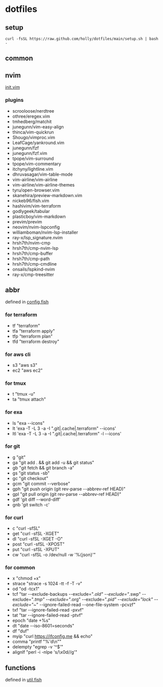 # dotfiles

## setup

```
curl -fsSL https://raw.github.com/holly/dotfiles/main/setup.sh | bash - 
```

## common

## nvim

[init.vim](https://raw.githubusercontent.com/holly/dotfiles/main/.config/nvim/init.vim)

### plugins

* scrooloose/nerdtree
* othree/eregex.vim
* tmhedberg/matchit
* junegunn/vim-easy-align
* thinca/vim-quickrun
* Shougo/vimproc.vim
* LeafCage/yankround.vim
* junegunn/fzf
* junegunn/fzf.vim
* tpope/vim-surround
* tpope/vim-commentary
* itchyny/lightline.vim
* dhruvasagar/vim-table-mode
* vim-airline/vim-airline
* vim-airline/vim-airline-themes
* tyru/open-browser.vim
* skanehira/preview-markdown.vim
* nickeb96/fish.vim
* hashivim/vim-terraform
* godlygeek/tabular
* plasticboy/vim-markdown
* previm/previm
* neovim/nvim-lspconfig
* williamboman/nvim-lsp-installer
* ray-x/lsp_signature.nvim
* hrsh7th/nvim-cmp
* hrsh7th/cmp-nvim-lsp
* hrsh7th/cmp-buffer
* hrsh7th/cmp-path
* hrsh7th/cmp-cmdline
* onsails/lspkind-nvim
* ray-x/cmp-treesitter

## abbr

defined in [config.fish](https://raw.githubusercontent.com/holly/dotfiles/main/.config/fish/config.fish)

### for terraform

* tf "terraform"
* tfa "terraform apply"
* tfp "terraform plan"
* tfd "terraform destroy"

### for aws cli

* s3  "aws s3"
* ec2 "aws ec2"

### for tmux

* t "tmux -u"
* ta "tmux attach"

### for exa

* ls "exa --icons"
* lt 'exa -T -L 3 -a -I ".git|.cache|.terraform" --icons'
* ltl 'exa -T -L 3 -a -I ".git|.cache|.terraform" -l --icons'

### for git 

* g  "git"
* ga "git add . && git add -u && git status"
* gb "git fetch && git branch -a"
* gs "git status -sb"
* gc "git checkout"
* gcm "git commit --verbose"
* gph "git push origin (git rev-parse --abbrev-ref HEAD)"
* gpl "git pull origin (git rev-parse --abbrev-ref HEAD)"
* gdf 'git diff --word-diff'
* gnb 'git switch -c'

### for curl

* c "curl -sfSL"
* get "curl -sfSL -XGET"
* dl "curl -sfSL -XGET -O"
* post "curl -sfSL -XPOST"
* put "curl -sfSL -XPUT"
* cw "curl -sfSL -o /dev/null -w '%{json}'"


### for common

* x "chmod +x"
* strace "strace -s 1024 -tt -f -T -v"
* od "od -tcx1"
* tcf "tar --exclude-backups --exclude=\"*.old\" --exclude=\"*.swp\" --exclude=\"*.tmp\" --exclude=\"*.org\" --exclude=\"*.pid\" --exclude=\"lock\" --exclude=\"*~\" --ignore-failed-read --one-file-system -pcvzf"
* txf "tar --ignore-failed-read -pxvf"
* tat "tar --ignore-failed-read -ptvf"
* epoch "date +%s"
* dt "date --iso-8601=seconds"
* df "duf"
* myip "curl https://ifconfig.me && echo"
* comma "printf \"%'d\n\""
* delempty "egrep -v '^\$'"
* alignlf "perl -i -nlpe 's/\x0d//g'"

## functions

defined in [util.fish](https://raw.githubusercontent.com/holly/dotfiles/main/.config/fish/conf.d/util.fish)
